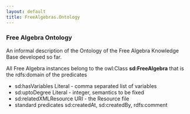```yaml
---
layout: default
title: FreeAlgebras.Ontology
---
```


### Free Algebra Ontology

An informal description of the Ontology of the Free Algebra Knowledge Base developed so far.

All Free Algebra instances belong to the owl:Class **sd:FreeAlgebra** that is the rdfs:domain of the predicates

-   sd:hasVariables Literal - comma separated list of variables
-   sd:uptoDegree Literal - integer, semantics to be fixed
-   sd:relatedXMLResource URI - the Resource file
-   standard predicates sd:createdAt, sd:createdBy, rdfs:comment

